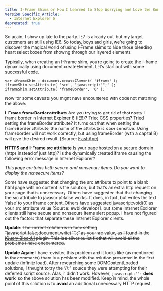 ```yaml
---
title: I-Frame Shims or How I Learned to Stop Worrying and Love the Bomb
Version Specific Article:
  - Internet Explorer 6
deprecated: true
---
```


So again, I show up late to the party. IE7 is already out, but my target customers are still using IE6. So today, boys and girls, we’re going to discover the magical world of using I-Frame shims to hide those bleeding heart select boxes from showing through our layered elements.

Typically, when creating an I-Frame shim, you’re going to create the i-frame dynamically using document.createElement. Let’s start out with some successful code.

    var iframeShim = document.createElement( 'iframe' );
    iframeShim.setAttribute( 'src', 'javascript:"";' );
    iframeShim.setAttribute( 'frameBorder', '0' );

Now for some caveats you might have encountered with code not matching the above:

**I-Frame frameBorder attribute**
Are you trying to get rid of that nasty i-frame border in Internet Explorer 6 (IE6)? Tried CSS properties? Tried setting the frameBorder attribute? It turns out that when setting the frameBorder attribute, the name of the attribute is case sensitive. Using frameborder will not work correctly, but using frameBorder (with a capital B) will give the desired result. [Source: [FlashApe][1]]

 [1]: http://www.visible-form.com/blog/createelement-and-events-and-iframe-borders/

**HTTPS and I-Frame src attribute**
Is your page hosted on a secure domain (https instead of just http)? Is the dynamically created iframe causing the following error message in Internet Explorer?

*This page contains both secure and nonsecure items. Do you want to display the nonsecure items?*

Some have suggested that changing the src attribute to point to a blank html page with no content is the solution, but that’s an extra http request on your page that is unnecessary. Others have suggested that that changing the src attribute to javascript:false works. It does, in fact, but writes the text ‘false’ to your iframe content. Others have suggested javascript:void(0) as your src attribute value [Source: [ewbi.develops][2]], but some Internet Explorer clients still have secure and nonsecure items alert popup. I have not figured out the factors that separate these Internet Explorer clients.

 [2]: http://ewbi.blogs.com/develops/2004/07/ie_iframe_and_h.html

**Update**: ~~The correct solution is in face setting “javascript:false;document.write(“”);” as your src value, as I found in the [jQuery BlockUI][3] plugin. This is a silver bullet fix that will avoid all the problems I have encountered.~~

 [3]: http://malsup.com/jquery/block/

**Update Again**: I have revisited this problem and it looks like (as mentioned in the comments) there is a problem with the solution presented in the first update (infinite load). After researching some DOMContentLoaded solutions, I thought to try the “//:” source they were attempting for their deferred script source. Alas, it didn’t work. However, `javascript:"";` **does work**, so the above solution has been modified. Keep in mind, the whole point of this solution is to **avoid** an additional unnecessary HTTP request.
